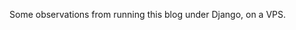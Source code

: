
Some observations from running this blog under Django, on a VPS.

[Scala]: http://www.scala-lang.org/
